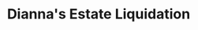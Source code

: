 ---
title: "Dianna's Estate Liquidation"
url: /sacramento/diannas-estate-liquidation/
shop: Möbel
---